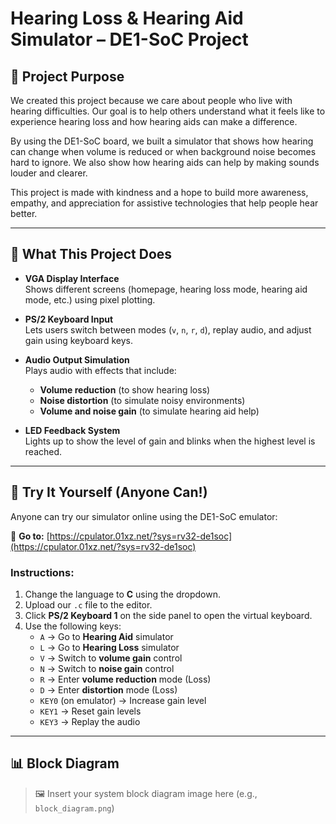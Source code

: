 # Hearing Loss & Hearing Aid Simulator – DE1-SoC Project

## 🧠 Project Purpose

We created this project because we care about people who live with hearing difficulties. Our goal is to help others understand what it feels like to experience hearing loss and how hearing aids can make a difference.

By using the DE1-SoC board, we built a simulator that shows how hearing can change when volume is reduced or when background noise becomes hard to ignore. We also show how hearing aids can help by making sounds louder and clearer.

This project is made with kindness and a hope to build more awareness, empathy, and appreciation for assistive technologies that help people hear better.

---
## 🔧 What This Project Does

- **VGA Display Interface**  
  Shows different screens (homepage, hearing loss mode, hearing aid mode, etc.) using pixel plotting.

- **PS/2 Keyboard Input**  
  Lets users switch between modes (`v`, `n`, `r`, `d`), replay audio, and adjust gain using keyboard keys.

- **Audio Output Simulation**  
  Plays audio with effects that include:
  - **Volume reduction** (to show hearing loss)
  - **Noise distortion** (to simulate noisy environments)
  - **Volume and noise gain** (to simulate hearing aid help)

- **LED Feedback System**  
  Lights up to show the level of gain and blinks when the highest level is reached.

---
## 🧪 Try It Yourself (Anyone Can!)

Anyone can try our simulator online using the DE1-SoC emulator:

🔗 **Go to:** [https://cpulator.01xz.net/?sys=rv32-de1soc](https://cpulator.01xz.net/?sys=rv32-de1soc)

### Instructions:
1. Change the language to **C** using the dropdown.
2. Upload our `.c` file to the editor.
3. Click **PS/2 Keyboard 1** on the side panel to open the virtual keyboard.
4. Use the following keys:
   - `A` → Go to **Hearing Aid** simulator
   - `L` → Go to **Hearing Loss** simulator
   - `V` → Switch to **volume gain** control
   - `N` → Switch to **noise gain** control
   - `R` → Enter **volume reduction** mode (Loss)
   - `D` → Enter **distortion** mode (Loss)
   - `KEY0` (on emulator) → Increase gain level
   - `KEY1` → Reset gain levels
   - `KEY3` → Replay the audio

---


## 📊 Block Diagram

> 🖼️ Insert your system block diagram image here (e.g., `block_diagram.png`)  

